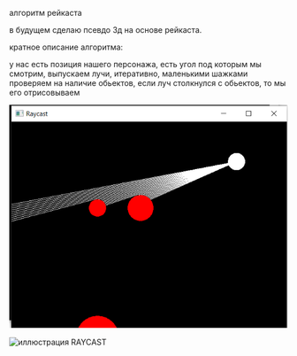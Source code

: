 алгоритм рейкаста

в будущем сделаю псевдо 3д на основе рейкаста.

кратное описание алгоритма:

у нас есть позиция нашего персонажа, есть угол под которым мы смотрим, выпускаем лучи, итеративно, маленькими шажками проверяем на наличие обьектов, 
если луч столкнулся с обьектов, то мы его отрисовываем 



![иллюстрация RAYCAST](https://github.com/AndreyTurboPascal3000/raycast/blob/master/raycast_png.png)

![иллюстрация RAYCAST](https://github.com/AndreyTurboPascal3000/raycast/blob/master/reycast.png)

